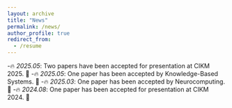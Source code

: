 ```yaml
---
layout: archive
title: "News"
permalink: /news/
author_profile: true
redirect_from:
  - /resume
---
```

-:fire: *2025.05*: Two papers have been accepted for presentation at CIKM 2025. :tada:
-:fire: *2025.05*: One paper has been accepted by Knowledge-Based Systems. :tada:
-:fire: *2025.03*: One paper has been accepted by Neurocomputing. :tada:
-:fire: *2024.08*: One paper has been accepted for presentation at CIKM 2024. :tada:
